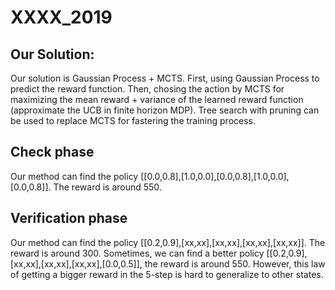 # XXXX_2019
## Our Solution:
    
Our solution is Gaussian Process + MCTS. First, using Gaussian Process to predict the reward function. Then, chosing the action by MCTS for maximizing the mean reward + variance of the learned reward function (approximate the UCB in finite horizon MDP). Tree search with pruning can be used to replace MCTS for fastering the training process. 

## Check phase
Our method can find the policy [[0.0,0.8],[1.0,0.0],[0.0,0.8],[1.0,0.0],[0.0,0.8]]. The reward is around 550.

## Verification phase
Our method can find the policy [[0.2,0.9],[xx,xx],[xx,xx],[xx,xx],[xx,xx]]. The reward is around 300.
Sometimes, we can find a better policy [[0.2,0.9],[xx,xx],[xx,xx],[xx,xx],[0.0,0.5]], the reward is around 550. However, this law of getting a bigger reward in the 5-step is hard to generalize to other states. 
